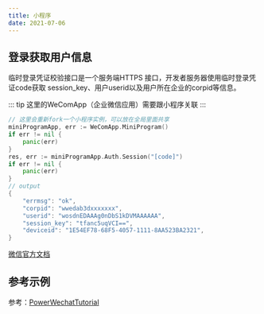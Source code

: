 ```yaml
---
title: 小程序
date: 2021-07-06
---
```


## 登录获取用户信息 

临时登录凭证校验接口是一个服务端HTTPS 接口，开发者服务器使用临时登录凭证code获取 session_key、用户userid以及用户所在企业的corpid等信息。

::: tip
这里的WeComApp（企业微信应用）需要跟小程序关联
:::

``` go
// 这里会重新fork一个小程序实例，可以放在全局里面共享
miniProgramApp, err := WeComApp.MiniProgram()
if err != nil {
	panic(err)
}
res, err := miniProgramApp.Auth.Session("[code]")
if err != nil {
	panic(err)
}
// output
{
	"errmsg": "ok",
	"corpid": "wwedab3dxxxxxxx",
	"userid": "wosdnEDAAAg0nDbS1kDVMAAAAAA",
	"session_key": "tfanc5uqVCI==",
	"deviceid": "1E54EF78-68F5-4057-1111-8AA523BA2321",
}
```

[微信官方文档](https://developer.work.weixin.qq.com/document/path/91507)

## 参考示例

参考：[PowerWechatTutorial](https://github.com/ArtisanCloud/PowerWechatTutorial/blob/master/controllers/wecom/miniprogram.go)
